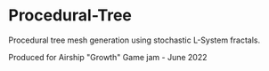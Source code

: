 # Procedural-Tree

Procedural tree mesh generation using stochastic L-System fractals.

Produced for Airship "Growth" Game jam - June 2022
